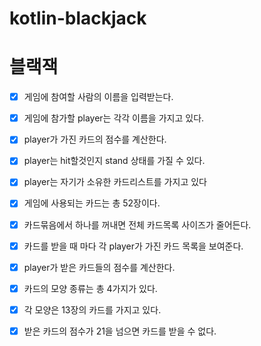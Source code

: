 # kotlin-blackjack


# 블랙잭 
- [X] 게임에 참여할 사람의 이름을 입력받는다.
- [X] 게임에 참가할 player는 각각 이름을 가지고 있다.
- [X] player가 가진 카드의 점수를 계산한다.
- [X] player는 hit할것인지 stand 상태를 가질 수 있다.
- [X] player는 자기가 소유한 카드리스트를 가지고 있다
- [X] 게임에 사용되는 카드는 총 52장이다.
- [X] 카드묶음에서 하나를 꺼내면 전체 카드목록 사이즈가 줄어든다.
- [X] 카드를 받을 때 마다 각 player가 가진 카드 목록을 보여준다.
- [X] player가 받은 카드들의 점수를 계산한다.
- [X] 카드의 모양 종류는 총 4가지가 있다. 
- [X] 각 모양은 13장의 카드를 가지고 있다.
- [X] 받은 카드의 점수가 21을 넘으면 카드를 받을 수 없다.

